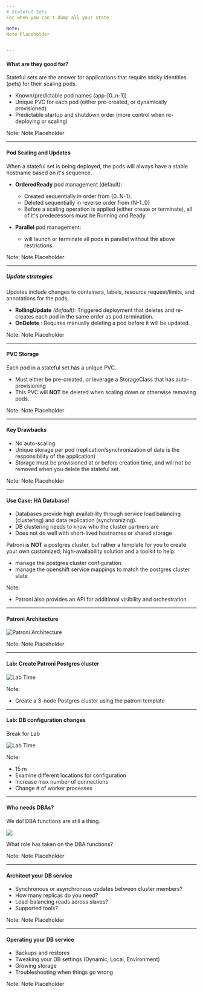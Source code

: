 ```yaml
---
# Stateful Sets
For when you can't dump all your state

Note:
Note Placeholder


---
```

#### What are they good for?
Stateful sets are the answer for applications that require sticky identities (pets) for their scaling pods.

- Known/predictable pod names (app-[0..n-1])
- Unique PVC for each pod (either pre-created, or dynamically provisioned)
- Predictable startup and shutdown order (more control when re-deploying or scaling)

Note:
Note Placeholder


---
#### Pod Scaling and Updates
When a stateful set is being deployed, the pods will always have a stable hostname based on it's sequence.  

- **OrderedReady** pod management (default): 
  - Created sequentially in order from {0..N-1}.
  - Deleted sequentially in reverse order from {N-1..0}
  - Before a scaling operation is applied (either create or terminate), all of it's predecessors must be Running and Ready.

- **Parallel** pod management:
  - will launch or terminate all pods in parallel without the above restrictions.

Note:
Note Placeholder


---
##### Update strategies
Updates include changes to containers, labels, resource request/limits, and annotations for the pods.

- **RollingUpdate** *(default)*: Triggered deployment that deletes and re-creates each pod in the same order as pod termination.
- **OnDelete** : Requires manually deleting a pod before it will be updated.

Note:
Note Placeholder


---
#### PVC Storage
Each pod in a stateful set has a unique PVC.

- Must either be pre-created, or leverage a StorageClass that has auto-provisioning
- This PVC will **NOT** be deleted when scaling down or otherwise removing pods.

Note:
Note Placeholder


---
#### Key Drawbacks

- No auto-scaling
- Unique storage per pod (replication/synchronization of data is the responsibility of the application)
- Storage must be provisioned at or before creation time, and will not be removed when you delete the stateful set.

Note:
Note Placeholder


---
#### Use Case: HA Database!

- Databases provide high availability through service load balancing (clustering) and data replication (synchronizing).
- DB clustering needs to know who the cluster partners are
- Does not do well with short-lived hostnames or shared storage

Patroni is **NOT** a postgres cluster, but rather a template for you to create your own customized, high-availability solution and a toolkit to help:
- manage the postgres cluster configuration
- manage the openshift service mappings to match the postgres cluster state

Note:
- Patroni also provides an API for additional visibility and orchestration


---
#### Patroni Architecture
![Patroni Architecture](content/07_stateful_sets/01_patroni_arch_sm.jpeg)<!-- .element style="border: 0; background: None; box-shadow: None" -->

Note:
Note Placeholder


---
#### Lab: Create Patroni Postgres cluster

![Lab Time](content/07_stateful_sets/lab_01.gif)<!-- .element style="border: 0; background: None; box-shadow: None" -->

Note:
- Create a 3-node Postgres cluster using the patroni template


---
#### Lab: DB configuration changes
Break for Lab

![Lab Time](content/07_stateful_sets/lab_01.gif)<!-- .element style="border: 0; background: None; box-shadow: None" -->

Note:
- 15 m
- Examine different locations for configuration
- Increase max number of connections
- Change # of worker processes


---
#### Who needs DBAs?
We do!  DBA functions are still a thing.

![](content/07_stateful_sets/wait-what.gif)<!-- .element style="border: 0; background: None; box-shadow: None" -->

What role has taken on the DBA functions?

Note:
Note Placeholder


---
#### Architect your DB service
- Synchronous or asynchronous updates between cluster members?
- How many replicas do you need?
- Load-balancing reads across slaves?
- Supported tools?

Note:
Note Placeholder


---
#### Operating your DB service
- Backups and restores
- Tweaking your DB settings (Dynamic, Local, Environment)
- Growing storage
- Troubleshooting when things go wrong

Note:
Note Placeholder

